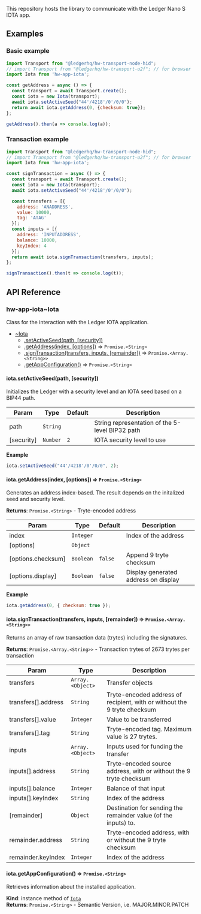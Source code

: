 This repository hosts the library to communicate with the Ledger Nano S IOTA app.

## Examples

### Basic example
```js
import Transport from "@ledgerhq/hw-transport-node-hid";
// import Transport from "@ledgerhq/hw-transport-u2f"; // for browser
import Iota from 'hw-app-iota';

const getAddress = async () => {
  const transport = await Transport.create();
  const iota = new Iota(transport);
  await iota.setActiveSeed("44'/4218'/0'/0/0");
  return await iota.getAddress(0, {checksum: true});
};

getAddress().then(a => console.log(a));
```

### Transaction example
```js
import Transport from "@ledgerhq/hw-transport-node-hid";
// import Transport from "@ledgerhq/hw-transport-u2f"; // for browser
import Iota from 'hw-app-iota';

const signTransaction = async () => {
  const transport = await Transport.create();
  const iota = new Iota(transport);
  await iota.setActiveSeed("44'/4218'/0'/0/0");

  const transfers = [{
    address: 'ANADDRESS',
    value: 10000,
    tag: 'ATAG'
  }];
  const inputs = [{
    address: 'INPUTADDRESS',
    balance: 10000,
    keyIndex: 4
  }];
  return await iota.signTransaction(transfers, inputs);
};

signTransaction().then(t => console.log(t));
```

## API Reference

### hw-app-iota~Iota
Class for the interaction with the Ledger IOTA application.

* [~Iota](#module_hw-app-iota..Iota)
    * [.setActiveSeed(path, [security])](#module_hw-app-iota..Iota+setActiveSeed)
    * [.getAddress(index, [options])](#module_hw-app-iota..Iota+getAddress) ⇒ <code>Promise.&lt;String&gt;</code>
    * [.signTransaction(transfers, inputs, [remainder])](#module_hw-app-iota..Iota+signTransaction) ⇒ <code>Promise.&lt;Array.&lt;String&gt;&gt;</code>
    * [.getAppConfiguration()](#module_hw-app-iota..Iota+getAppConfiguration) ⇒ <code>Promise.&lt;String&gt;</code>

<a name="module_hw-app-iota..Iota+setActiveSeed"></a>

#### iota.setActiveSeed(path, [security])
Initializes the Ledger with a security level and an IOTA seed based on a
BIP44 path.

| Param | Type | Default | Description |
| --- | --- | --- | --- |
| path | <code>String</code> |  | String representation of the 5-level BIP32 path |
| [security] | <code>Number</code> | <code>2</code> | IOTA security level to use |

**Example**  
```js
iota.setActiveSeed("44'/4218'/0'/0/0", 2);
```
<a name="module_hw-app-iota..Iota+getAddress"></a>

#### iota.getAddress(index, [options]) ⇒ <code>Promise.&lt;String&gt;</code>
Generates an address index-based.
The result depends on the initalized seed and security level.

**Returns**: <code>Promise.&lt;String&gt;</code> - Tryte-encoded address  

| Param | Type | Default | Description |
| --- | --- | --- | --- |
| index | <code>Integer</code> |  | Index of the address |
| [options] | <code>Object</code> |  |  |
| [options.checksum] | <code>Boolean</code> | <code>false</code> | Append 9 tryte checksum |
| [options.display] | <code>Boolean</code> | <code>false</code> | Display generated address on display |

**Example**  
```js
iota.getAddress(0, { checksum: true });
```
<a name="module_hw-app-iota..Iota+signTransaction"></a>

#### iota.signTransaction(transfers, inputs, [remainder]) ⇒ <code>Promise.&lt;Array.&lt;String&gt;&gt;</code>
Returns an array of raw transaction data (trytes) including the signatures.

**Returns**: <code>Promise.&lt;Array.&lt;String&gt;&gt;</code> - Transaction trytes of 2673 trytes per transaction  

| Param | Type | Description |
| --- | --- | --- |
| transfers | <code>Array.&lt;Object&gt;</code> | Transfer objects |
| transfers[].address | <code>String</code> | Tryte-encoded address of recipient, with or without the 9 tryte checksum |
| transfers[].value | <code>Integer</code> | Value to be transferred |
| transfers[].tag | <code>String</code> | Tryte-encoded tag. Maximum value is 27 trytes. |
| inputs | <code>Array.&lt;Object&gt;</code> | Inputs used for funding the transfer |
| inputs[].address | <code>String</code> | Tryte-encoded source address, with or without the 9 tryte checksum |
| inputs[].balance | <code>Integer</code> | Balance of that input |
| inputs[].keyIndex | <code>String</code> | Index of the address |
| [remainder] | <code>Object</code> | Destination for sending the remainder value (of the inputs) to. |
| remainder.address | <code>String</code> | Tryte-encoded address, with or without the 9 tryte checksum |
| remainder.keyIndex | <code>Integer</code> | Index of the address |

<a name="module_hw-app-iota..Iota+getAppConfiguration"></a>

#### iota.getAppConfiguration() ⇒ <code>Promise.&lt;String&gt;</code>
Retrieves information about the installed application.

**Kind**: instance method of [<code>Iota</code>](#module_hw-app-iota..Iota)  
**Returns**: <code>Promise.&lt;String&gt;</code> - Semantic Version, i.e. MAJOR.MINOR.PATCH
